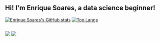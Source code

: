 ## Hi! I'm Enrique Soares, a data science beginner!

[![Enrique Soares's GitHub stats](https://github-readme-stats.vercel.app/api?username=enriquebruno12&count_private=true&show_icons=true&theme=highcontrast)](https://github.com/enriquebruno12/enriquesoares/edit/main/)
[![Top Langs](https://github-readme-stats.vercel.app/api/top-langs/?username=enriquebruno12&show_icons=true&theme=highcontrast)](https://github.com/enriquebruno12/enriquesoares/edit/main/)

  
  ##
 
<div>

  <a href = "mailto:enrique.bruno12@outlook.com"><img src="https://img.shields.io/badge/Microsoft_Outlook-0078D4?style=for-the-badge&logo=microsoft-outlook&logoColor=white" target="_blank"></a>
  <a href="https://www.linkedin.com/in/enriquebruno/" target="_blank"><img src="https://img.shields.io/badge/-LinkedIn-%230077B5?style=for-the-badge&logo=linkedin&logoColor=white" target="_blank"></a> 
  
</div>
